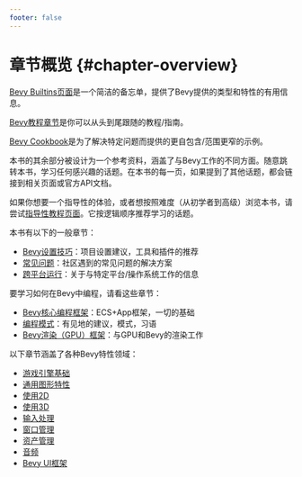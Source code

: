 ```yaml
---
footer: false
---
```

<script setup>
import { VTCodeGroup, VTCodeGroupTab } from '@vue/theme'
</script>

# 章节概览 {#chapter-overview}

[Bevy Builtins页面](/book/builtins)是一个简洁的备忘单，提供了Bevy提供的类型和特性的有用信息。

[Bevy教程章节](/book/1.tutorial/introduction)是你可以从头到尾跟随的教程/指南。

[Bevy Cookbook](/book/introduction)是为了解决特定问题而提供的更自包含/范围更窄的示例。

本书的其余部分被设计为一个参考资料，涵盖了与Bevy工作的不同方面。随意跳转本书，学习任何感兴趣的话题。在本书的每一页，如果提到了其他话题，都会链接到相关页面或官方API文档。

如果你想要一个指导性的体验，或者想按照难度（从初学者到高级）浏览本书，请尝试[指导性教程页面](/book/1.tutorial/introduction)。它按逻辑顺序推荐学习的话题。

本书有以下的一般章节：

- [Bevy设置技巧](/book/3.setup/introduction)：项目设置建议，工具和插件的推荐
- [常见问题](/book/4.pitfalls/introduction)：社区遇到的常见问题的解决方案
- [跨平台运行](/book/17.platforms/introduction)：关于与特定平台/操作系统工作的信息

要学习如何在Bevy中编程，请看这些章节：

- [Bevy核心编程框架](/book/14.programming/introduction)：ECS+App框架，一切的基础
- [编程模式](/book/16.patterns/introduction)：有见地的建议，模式，习语
- [Bevy渲染（GPU）框架](/book/15.gpu/introduction)：与GPU和Bevy的渲染工作

以下章节涵盖了各种Bevy特性领域：

-   [游戏引擎基础](/book/5.fundamentals/introduction)
-   [通用图形特性](/book/6.graphics/introduction)
-   [使用2D](/book/7.2d/introduction)
-   [使用3D](/book/8.3d/introduction)
-   [输入处理](/book/9.input/introduction)
-   [窗口管理](/book/10.window/introduction)
-   [资产管理](/book/11.assets/introduction)
-   [音频](/book/12.audio/introduction)
-   [Bevy UI框架](/book/13.ui/introduction)